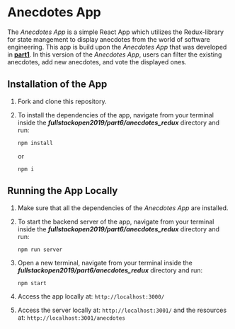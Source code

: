 # Anecdotes App

The *Anecdotes App* is a simple React App which utilizes the Redux-library for state mangement to display anecdotes from the world of software engineering. This app is build upon the *Anecdotes App* that was developed in [**part1**](https://github.com/katerina-tziala/fullstackopen2019/tree/master/part1/anecdotes). In this version of the *Anecdotes App*, users can filter the existing anecdotes, add new anecdotes, and vote the displayed ones.

## Installation of the App

1. Fork and clone this repository.

2. To install the dependencies of the app, navigate from your terminal inside the ***fullstackopen2019/part6/anecdotes_redux*** directory and run:

    ```
    npm install
    ````

    or

    ```
    npm i
    ````

## Running the App Locally

1. Make sure that all the dependencies of the *Anecdotes App* are installed.

2. To start the backend server of the app, navigate from your terminal inside the ***fullstackopen2019/part6/anecdotes_redux*** directory and run:

    ```
    npm run server
    ````

3. Open a new terminal, navigate from your terminal inside the ***fullstackopen2019/part6/anecdotes_redux*** directory and run:

    ```
    npm start
    ````

4. Access the app locally at: ```http://localhost:3000/```

5. Access the server locally at: ```http://localhost:3001/``` and the resources at: ```http://localhost:3001/anecdotes```

